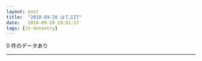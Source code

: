 ```yaml
---
layout: post
title:  "2018-09-20 はてぶIT"
date:   2018-09-20 19:01:17
tags: [it-hotentry]
---
```

0 件のデータあり

<hr>
